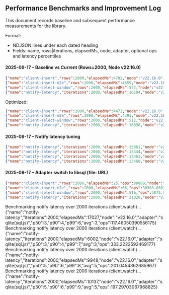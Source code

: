 ## Performance Benchmarks and Improvement Log

This document records baseline and subsequent performance measurements for the library.

Format:
- NDJSON lines under each dated heading
- Fields: name, rows|iterations, elapsedMs, node, adapter, optional ops and latency percentiles

#### 2025-09-17 – Baseline vs Current (Rows=2000, Node v22.16.0)
```json
{"name":"client-insert","rows":2000,"elapsedMs":4702,"node":"v22.16.0","adapter":"sqlite(sql.js)"}
{"name":"client-insert-e2e","rows":2000,"elapsedMs":4655,"node":"v22.16.0","adapter":"sqlite(sql.js)"}
{"name":"client-select-window","rows":2000,"elapsedMs":527,"node":"v22.16.0","adapter":"sqlite(sql.js)"}
{"name":"notify-latency","iterations":2000,"elapsedMs":16194,"node":"v22.16.0","adapter":"sqlite(sql.js)","p50":3,"p90":4,"p99":6,"avg":3}
```

Optimized:
```json
{"name":"client-insert","rows":2000,"elapsedMs":4472,"node":"v22.16.0","adapter":"sqlite(sql.js)"}
{"name":"client-insert-e2e","rows":2000,"elapsedMs":4391,"node":"v22.16.0","adapter":"sqlite(sql.js)"}
{"name":"client-select-window","rows":2000,"elapsedMs":512,"node":"v22.16.0","adapter":"sqlite(sql.js)"}
{"name":"notify-latency","iterations":2000,"elapsedMs":16098,"node":"v22.16.0","adapter":"sqlite(sql.js)","p50":3,"p90":4,"p99":5,"avg":3,"ops":124.2575894236216}
```

#### 2025-09-17 – Notify latency tuning
```json
{"name":"notify-latency","iterations":2000,"elapsedMs":15861,"node":"v22.16.0","adapter":"sqlite(sql.js)","p50":3,"p90":4,"p99":5,"avg":3,"ops":126.09545425887396}
{"name":"notify-latency","iterations":2000,"elapsedMs":13444,"node":"v22.16.0","adapter":"sqlite(sql.js)","p50":1,"p90":2,"p99":3,"avg":1,"ops":148.76524843796489}
{"name":"notify-latency","iterations":2000,"elapsedMs":13463,"node":"v22.16.0","adapter":"sqlite(sql.js)","p50":1,"p90":2,"p99":4,"avg":1,"ops":148.55529971031717}
{"name":"notify-latency","iterations":2000,"elapsedMs":13460,"node":"v22.16.0","adapter":"sqlite(sql.js)","p50":1,"p90":2,"p99":4,"avg":1,"ops":148.58841010401187}
```

#### 2025-09-17 – Adapter switch to libsql (file: URL)
```json
{"name":"client-insert","rows":2000,"elapsedMs":25,"ops":80000,"node":"v22.16.0","adapter":"libsql(file)"}
{"name":"client-insert-e2e","rows":2000,"elapsedMs":66,"ops":30303.0303030303,"node":"v22.16.0","adapter":"libsql(file)"}
{"name":"client-select-window","rows":2000,"elapsedMs":516,"ops":3875.968992248062,"node":"v22.16.0","adapter":"libsql(file)"}
{"name":"notify-latency","iterations":2000,"elapsedMs":21020,"node":"v22.16.0","adapter":"libsql(file)","p50":5,"p90":7,"p99":9,"avg":5,"ops":95.14747859181732}
```

Benchmarking notify latency over 2000 iterations (client.watch)...
{"name":"notify-latency","iterations":2000,"elapsedMs":17027,"node":"v22.16.0","adapter":"sqlite(sql.js)","p50":3,"p90":4,"p99":6,"avg":3,"ops":117.46050390556175}
Benchmarking notify latency over 2000 iterations (client.watch)...
{"name":"notify-latency","iterations":2000,"elapsedMs":6002,"node":"v22.16.0","adapter":"sqlite(sql.js)","p50":3,"p90":4,"p99":7,"avg":3,"ops":333.2222592469177}
Benchmarking notify latency over 2000 iterations (client.watch)...
{"name":"notify-latency","iterations":2000,"elapsedMs":9948,"node":"v22.16.0","adapter":"sqlite(sql.js)","p50":5,"p90":6,"p99":8,"avg":5,"ops":201.0454362685967}
Benchmarking notify latency over 2000 iterations (client.watch)...
{"name":"notify-latency","iterations":2000,"elapsedMs":10137,"node":"v22.16.0","adapter":"sqlite(sql.js)","p50":5,"p90":6,"p99":9,"avg":5,"ops":197.29703067968825}
